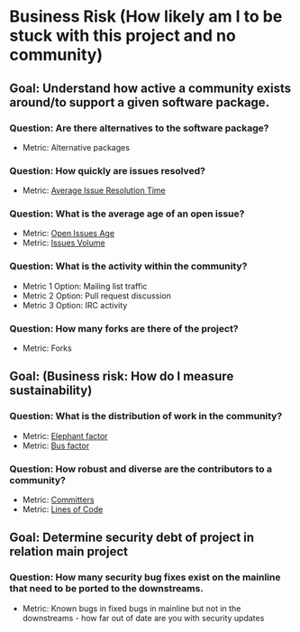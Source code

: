 # Business Risk (How likely am I to be stuck with this project and no community)

## Goal: Understand how active a community exists around/to support a given software package.

### Question: Are there alternatives to the software package? 
- Metric: Alternative packages

### Question: How quickly are issues resolved? 
- Metric: [Average Issue Resolution Time](Issues_Average_Resolution_Time.md)

### Question: What is the average age of an open issue? 
- Metric: [Open Issues Age](Issues_Open_Age.md)
- Metric: [Issues Volume](Issues_Volume.md)

### Question: What is the activity within the community?
- Metric 1 Option: Mailing list traffic
- Metric 2 Option: Pull request discussion
- Metric 3 Option: IRC activity

### Question: How many forks are there of the project? 
- Metric: Forks

## Goal: (Business risk: How do I measure sustainability)     

### Question: What is the distribution of work in the community? 
- Metric: [Elephant factor](Elephant_Factor.md)
- Metric: [Bus factor](Bus_Factor.md)

### Question: How robust and diverse are the contributors to a community? 
- Metric: [Committers](Committers.md)
- Metric: [Lines of Code](Code_Lines_of_Code.md)

## Goal: Determine security debt of project in relation main project 

### Question: How many security bug fixes exist on the mainline that need to be ported to the downstreams.
- Metric: Known bugs in fixed bugs in mainline but not in the downstreams - how far out of date are you with security updates

